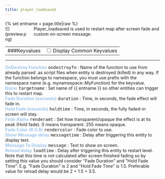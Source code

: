 ```yaml
---
title: player_loadsaved
---
```

<div>{% set entname = page.title|raw %}</div>
<div class="container previewimg">
<div class="columns">
<div class="imagepadding column col-auto" markdown="1">![](preview.png)</div>
<div class="column entityentry" markdown="1">Player_loadsaved is used to restart map after screen fade and custom on-screen message.</div>
</div>
</div>
<div>
<table class="titletable">
<tbody>
<tr>
<td markdown="1">###Keyvalues</td>
<td class="titletablecheck" id="checkboxandlabel"><input type="checkbox" id="displaycommon"><label for="displaycommon"> Display Common Keyvalues</label></input></td>
</tr>
</tbody>
</table>
<hr>
<div class="entityentry commonkeys-checkbox" markdown="1">
<span style="color:#9fc5e8;"><b>OnDestroy Function</b></span> <kbd  class="tooltip" data-tooltip="string">ondestroyfn</kbd> :
Name of the function to use from already parsed .as script files when entity is destroyed (killed) in any way. If the function belongs to namespace, you must use prefix with the namespace name (e.g. mynamespace::MyFunction) for the keyvalue.
</div>
<div class="entityentry commonkeys-checkbox" markdown="1">
<span style="color:#9fc5e8;"><b>Name</b></span> <kbd  class="tooltip" data-tooltip="target_source">targetname</kbd> :
Set name of {{ entname }} so other entities can trigger this to restart map.
</div>
<div class="entityentry" markdown="1">
<span style="color:#9fc5e8;"><b>Fade Duration (seconds)</b></span> <kbd  class="tooltip" data-tooltip="string">duration</kbd> :
Time, in seconds, the fade effect will fade in.
</div>
<div class="entityentry" markdown="1">
<span style="color:#9fc5e8;"><b>Hold Fade (seconds)</b></span> <kbd  class="tooltip" data-tooltip="string">holdtime</kbd> :
Time, in seconds, the fully faded-in screen will stay.
</div>
<div class="entityentry" markdown="1">
<span style="color:#9fc5e8;"><b>Fade Alpha</b></span> <kbd  class="tooltip" data-tooltip="integer">renderamt</kbd> :
Set how transparent/opaque the effect is at its peak (Hold fade). 0 means transparent. 255 means opaque.
</div>
<div class="entityentry" markdown="1">
<span style="color:#9fc5e8;"><b>Fade Color (R G B)</b></span> <kbd  class="tooltip" data-tooltip="color255">rendercolor</kbd> :
Fade color to use.
</div>
<div class="entityentry" markdown="1">
<span style="color:#9fc5e8;"><b>Show Message delay</b></span> <kbd  class="tooltip" data-tooltip="string">messagetime</kbd> :
Delay after triggering this entity to display text.
</div>
<div class="entityentry" markdown="1">
<span style="color:#9fc5e8;"><b>Message To Display</b></span> <kbd  class="tooltip" data-tooltip="string">message</kbd> :
Text to show on screen.
</div>
<div class="entityentry" markdown="1">
<span style="color:#9fc5e8;"><b>Reload delay</b></span> <kbd  class="tooltip" data-tooltip="string">loadtime</kbd> :
Delay after triggering this entity to restart level. Note that this time is not calculated after screen finished fading so by setting this value you should consider "Fade Duration" and "Hold Fade Time". E.g. "Fade Duration" is 2 and "Hold Fade Time" is 1.5. Preferable value for reload delay would be 2 + 1.5 = 3.5.
</div>
</div>
